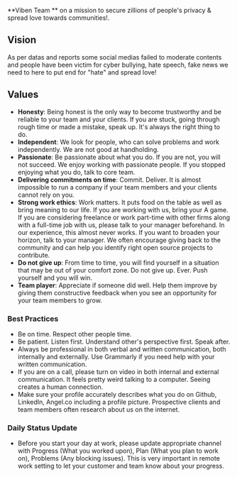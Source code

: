 **Viben Team ** on a mission to secure zillions of people's privacy & spread love towards communities!.

## Vision

As per datas and reports some social medias failed to moderate contents and people have been victim for cyber bullying, hate speech, fake news we need to here to put end for "hate" and spread love!

## Values

-   **Honesty**: Being honest is the only way to become trustworthy and be reliable to your team and your clients. If you are stuck, going through rough time or made a mistake, speak up. It's always the right thing to do.
-   **Independent**: We look for people, who can solve problems and work independently. We are not good at handholding.
-   **Passionate**: Be passionate about what you do. If you are not, you will not succeed. We enjoy working with passionate people. If you stopped enjoying what you do, talk to core team.
-   **Delivering commitments on time**: Commit. Deliver. It is almost impossible to run a company if your team members and your clients cannot rely on you.
-   **Strong work ethics**: Work matters. It puts food on the table as well as bring meaning to our life. If you are working with us, bring your A game. If you are considering freelance or work part-time with other firms along with a full-time job with us, please talk to your manager beforehand. In our experience, this almost never works. If you want to broaden your horizon, talk to your manager. We often encourage giving back to the community and can help you identify right open source projects to contribute.
-   **Do not give up**: From time to time, you will find yourself in a situation that may be out of your comfort zone. Do not give up. Ever. Push yourself and you will win.
-   **Team player**: Appreciate if someone did well. Help them improve by giving them constructive feedback when you see an opportunity for your team members to grow.


### Best Practices

-   Be on time. Respect other people time.
-   Be patient. Listen first. Understand other's perspective first. Speak after.
-   Always be professional in both verbal and written communication, both internally and externally. Use Grammarly if you need help with your written communication.
-   If you are on a call, please turn on video in both internal and external communication. It feels pretty weird talking to a computer. Seeing creates a human connection.
-   Make sure your profile accurately describes what you do on Github, LinkedIn, Angel.co including a profile picture. Prospective clients and team members often research about us on the internet.

### Daily Status Update

-   Before you start your day at work, please update appropriate channel with Progress (What you worked upon), Plan (What you plan to work on), Problems (Any blocking issues). This is very important in remote work setting to let your customer and team know about your progress.
